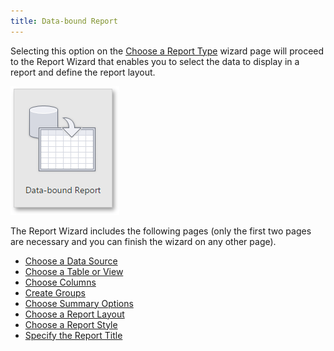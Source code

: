 ```yaml
---
title: Data-bound Report
---
```

Selecting this option on the [Choose a Report Type](../../../../../interface-elements-for-web/articles/report-designer/wizards/report-wizard/choose-a-report-type.md) wizard page will proceed to the Report Wizard that enables you to select the data to display in a report and define the report layout.

![web-designer-report-type-data-bound](../../../../images/Img125728.png)

The Report Wizard includes the following pages (only the first two pages are necessary and you can finish the wizard on any other page).
* [Choose a Data Source](../../../../../interface-elements-for-web/articles/report-designer/wizards/report-wizard/data-bound-report/choose-a-data-source.md)
* [Choose a Table or View](../../../../../interface-elements-for-web/articles/report-designer/wizards/report-wizard/data-bound-report/choose-a-table-or-view.md)
* [Choose Columns](../../../../../interface-elements-for-web/articles/report-designer/wizards/report-wizard/data-bound-report/choose-columns.md)
* [Create Groups](../../../../../interface-elements-for-web/articles/report-designer/wizards/report-wizard/data-bound-report/create-groups.md)
* [Choose Summary Options](../../../../../interface-elements-for-web/articles/report-designer/wizards/report-wizard/data-bound-report/choose-summary-options.md)
* [Choose a Report Layout](../../../../../interface-elements-for-web/articles/report-designer/wizards/report-wizard/data-bound-report/choose-a-report-layout.md)
* [Choose a Report Style](../../../../../interface-elements-for-web/articles/report-designer/wizards/report-wizard/data-bound-report/choose-a-report-style.md)
* [Specify the Report Title](../../../../../interface-elements-for-web/articles/report-designer/wizards/report-wizard/data-bound-report/specify-the-report-title.md)